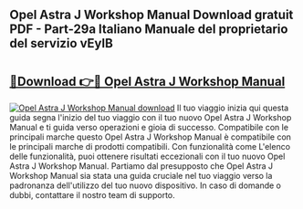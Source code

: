 ## Opel Astra J Workshop Manual Download gratuit PDF - Part-29a Italiano Manuale del proprietario del servizio vEylB

# <h2><a href="http://dfeft7i.blite.top/?on=Opel+Astra+J+Workshop+Manual">🔗Download 👉🔴 Opel Astra J Workshop Manual</a></h2>

[![Opel Astra J Workshop Manual download](https://i.imgur.com/lujVjoI.png)](http://dfeft7i.blite.top/?on=Opel+Astra+J+Workshop+Manual)
Il tuo viaggio inizia qui questa guida segna l'inizio del tuo viaggio con il tuo nuovo Opel Astra J Workshop Manual e ti guida verso operazioni e gioia di successo. Compatibile con le principali marche questo Opel Astra J Workshop Manual è compatibile con le principali marche di prodotti compatibili. Con funzionalità come L'elenco delle funzionalità, puoi ottenere risultati eccezionali con il tuo nuovo Opel Astra J Workshop Manual. Partiamo dal presupposto che Opel Astra J Workshop Manual sia stata una guida cruciale nel tuo viaggio verso la padronanza dell'utilizzo del tuo nuovo dispositivo. In caso di domande o dubbi, contattare il nostro team di supporto.
